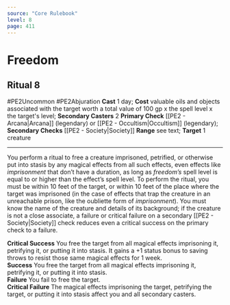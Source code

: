 ```yaml
---
source: "Core Rulebook"
level: 8
page: 411
---
```


# Freedom
## Ritual 8
#PE2Uncommon #PE2Abjuration 
**Cast** 1 day; **Cost** valuable oils and objects associated with the target worth a total value of 100 gp x the spell level x the target's level; **Secondary Casters** 2
**Primary Check** [[PE2 - Arcana|Arcana]] (legendary) or [[PE2 - Occultism|Occultism]] (legendary); **Secondary Checks** [[PE2 - Society|Society]]
**Range** see text; **Target** 1 creature

-----
You perform a ritual to free a creature imprisoned, petrified, or otherwise put into stasis by any magical effects from all such effects, even effects like *imprisonment* that don’t have a duration, as long as *freedom’s* spell level is equal to or higher than the effect’s spell level. To perform the ritual, you must be within 10 feet of the target, or within 10 feet of the place where the target was imprisoned (in the case of effects that trap the creature in an unreachable prison, like the oubliette form of *imprisonment*). You must know the name of the creature and details of its background; if the creature is not a close associate, a failure or critical failure on a secondary [[PE2 - Society|Society]] check reduces even a critical success on the primary check to a failure.  

**Critical Success** You free the target from all magical effects imprisoning it, petrifying it, or putting it into stasis. It gains a +1 status bonus to saving throws to resist those same magical effects for 1 week.  
**Success** You free the target from all magical effects imprisoning it, petrifying it, or putting it into stasis.  
**Failure** You fail to free the target.  
**Critical Failure** The magical effects imprisoning the target, petrifying the target, or putting it into stasis affect you and all secondary casters.